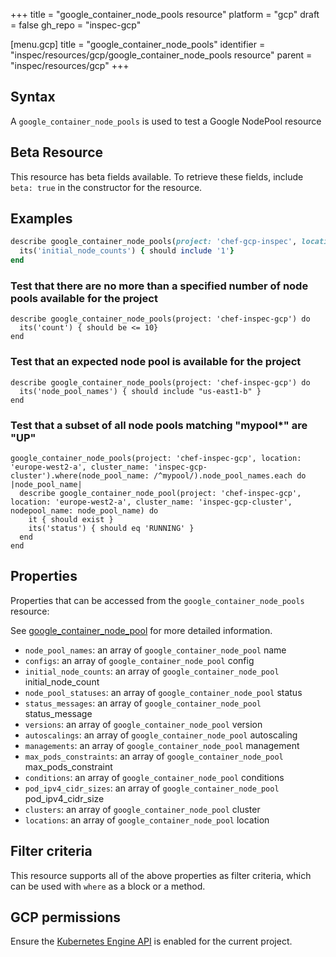 +++
title = "google_container_node_pools resource"
platform = "gcp"
draft = false
gh_repo = "inspec-gcp"

[menu.gcp]
title = "google_container_node_pools"
identifier = "inspec/resources/gcp/google_container_node_pools resource"
parent = "inspec/resources/gcp"
+++

## Syntax

A `google_container_node_pools` is used to test a Google NodePool resource


## Beta Resource
This resource has beta fields available. To retrieve these fields, include `beta: true` in the constructor for the resource.

## Examples

```ruby
describe google_container_node_pools(project: 'chef-gcp-inspec', location: 'europe-west2-a', cluster_name: 'gcp-inspec-kube-cluster') do
  its('initial_node_counts') { should include '1'}
end
```

### Test that there are no more than a specified number of node pools available for the project

    describe google_container_node_pools(project: 'chef-inspec-gcp') do
      its('count') { should be <= 10}
    end

### Test that an expected node pool is available for the project

    describe google_container_node_pools(project: 'chef-inspec-gcp') do
      its('node_pool_names') { should include "us-east1-b" }
    end

### Test that a subset of all node pools matching "mypool*" are "UP"

    google_container_node_pools(project: 'chef-inspec-gcp', location: 'europe-west2-a', cluster_name: 'inspec-gcp-cluster').where(node_pool_name: /^mypool/).node_pool_names.each do |node_pool_name|
      describe google_container_node_pool(project: 'chef-inspec-gcp', location: 'europe-west2-a', cluster_name: 'inspec-gcp-cluster', nodepool_name: node_pool_name) do
        it { should exist }
        its('status') { should eq 'RUNNING' }
      end
    end

## Properties

Properties that can be accessed from the `google_container_node_pools` resource:

See [google_container_node_pool](google_container_node_pool) for more detailed information.

  * `node_pool_names`: an array of `google_container_node_pool` name
  * `configs`: an array of `google_container_node_pool` config
  * `initial_node_counts`: an array of `google_container_node_pool` initial_node_count
  * `node_pool_statuses`: an array of `google_container_node_pool` status
  * `status_messages`: an array of `google_container_node_pool` status_message
  * `versions`: an array of `google_container_node_pool` version
  * `autoscalings`: an array of `google_container_node_pool` autoscaling
  * `managements`: an array of `google_container_node_pool` management
  * `max_pods_constraints`: an array of `google_container_node_pool` max_pods_constraint
  * `conditions`: an array of `google_container_node_pool` conditions
  * `pod_ipv4_cidr_sizes`: an array of `google_container_node_pool` pod_ipv4_cidr_size
  * `clusters`: an array of `google_container_node_pool` cluster
  * `locations`: an array of `google_container_node_pool` location

## Filter criteria

This resource supports all of the above properties as filter criteria, which can be used
with `where` as a block or a method.

## GCP permissions

Ensure the [Kubernetes Engine API](https://console.cloud.google.com/apis/library/container.googleapis.com/) is enabled for the current project.

